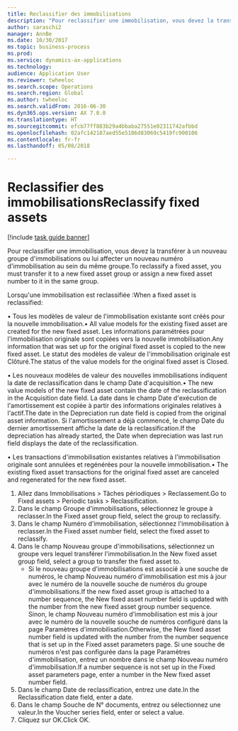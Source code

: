 ```yaml
--- 
title: Reclassifier des immobilisations
description: "Pour reclassifier une immobilisation, vous devez la transférer à un nouveau groupe d'immobilisations ou lui affecter un nouveau numéro d'immobilisation au sein du même groupe."
author: saraschi2
manager: AnnBe
ms.date: 10/30/2017
ms.topic: business-process
ms.prod: 
ms.service: dynamics-ax-applications
ms.technology: 
audience: Application User
ms.reviewer: twheeloc
ms.search.scope: Operations
ms.search.region: Global
ms.author: twheeloc
ms.search.validFrom: 2016-06-30
ms.dyn365.ops.version: AX 7.0.0
ms.translationtype: HT
ms.sourcegitcommit: efcb77ff883b29a4bbaba27551e02311742afbbd
ms.openlocfilehash: 02afc142187aed55e5186d83069c5419fc900106
ms.contentlocale: fr-fr
ms.lasthandoff: 05/08/2018

---
```

# <a name="reclassify-fixed-assets"></a><span data-ttu-id="8b616-103">Reclassifier des immobilisations</span><span class="sxs-lookup"><span data-stu-id="8b616-103">Reclassify fixed assets</span></span>

[!include [task guide banner](../../includes/task-guide-banner.md)]

<span data-ttu-id="8b616-104">Pour reclassifier une immobilisation, vous devez la transférer à un nouveau groupe d'immobilisations ou lui affecter un nouveau numéro d'immobilisation au sein du même groupe.</span><span class="sxs-lookup"><span data-stu-id="8b616-104">To reclassify a fixed asset, you must transfer it to a new fixed asset group or assign a new fixed asset number to it in the same group.</span></span> 

<span data-ttu-id="8b616-105">Lorsqu'une immobilisation est reclassifiée :</span><span class="sxs-lookup"><span data-stu-id="8b616-105">When a fixed asset is reclassified:</span></span>

<span data-ttu-id="8b616-106">• Tous les modèles de valeur de l'immobilisation existante sont créés pour la nouvelle immobilisation.</span><span class="sxs-lookup"><span data-stu-id="8b616-106">• All value models for the existing fixed asset are created for the new fixed asset.</span></span> <span data-ttu-id="8b616-107">Les informations paramétrées pour l'immobilisation originale sont copiées vers la nouvelle immobilisation.</span><span class="sxs-lookup"><span data-stu-id="8b616-107">Any information that was set up for the original fixed asset is copied to the new fixed asset.</span></span> <span data-ttu-id="8b616-108">Le statut des modèles de valeur de l'immobilisation originale est Clôturé.</span><span class="sxs-lookup"><span data-stu-id="8b616-108">The status of the value models for the original fixed asset is Closed.</span></span> 

<span data-ttu-id="8b616-109">• Les nouveaux modèles de valeur des nouvelles immobilisations indiquent la date de reclassification dans le champ Date d'acquisition.</span><span class="sxs-lookup"><span data-stu-id="8b616-109">• The new value models of the new fixed asset contain the date of the reclassification in the Acquisition date field.</span></span> <span data-ttu-id="8b616-110">La date dans le champ Date d'exécution de l'amortissement est copiée à partir des informations originales relatives à l'actif.</span><span class="sxs-lookup"><span data-stu-id="8b616-110">The date in the Depreciation run date field is copied from the original asset information.</span></span> <span data-ttu-id="8b616-111">Si l'amortissement a déjà commencé, le champ Date du dernier amortissement affiche la date de la reclassification.</span><span class="sxs-lookup"><span data-stu-id="8b616-111">If the depreciation has already started, the Date when depreciation was last run field displays the date of the reclassification.</span></span> 

<span data-ttu-id="8b616-112">• Les transactions d'immobilisation existantes relatives à l'immobilisation originale sont annulées et regénérées pour la nouvelle immobilisation.</span><span class="sxs-lookup"><span data-stu-id="8b616-112">• The existing fixed asset transactions for the original fixed asset are canceled and regenerated for the new fixed asset.</span></span>

1. <span data-ttu-id="8b616-113">Allez dans Immobilisations > Tâches périodiques > Reclassement.</span><span class="sxs-lookup"><span data-stu-id="8b616-113">Go to Fixed assets > Periodic tasks > Reclassification.</span></span>
2. <span data-ttu-id="8b616-114">Dans le champ Groupe d'immobilisations, sélectionnez le groupe à reclasser.</span><span class="sxs-lookup"><span data-stu-id="8b616-114">In the Fixed asset group field, select the group to reclassify.</span></span>
3. <span data-ttu-id="8b616-115">Dans le champ Numéro d'immobilisation, sélectionnez l'immobilisation à reclasser.</span><span class="sxs-lookup"><span data-stu-id="8b616-115">In the Fixed asset number field, select the fixed asset to reclassify.</span></span>
4. <span data-ttu-id="8b616-116">Dans le champ Nouveau groupe d'immobilisations, sélectionnez un groupe vers lequel transférer l'immobilisation.</span><span class="sxs-lookup"><span data-stu-id="8b616-116">In the New fixed asset group field, select a group to transfer the fixed asset to.</span></span>
    * <span data-ttu-id="8b616-117">Si le nouveau groupe d'immobilisations est associé à une souche de numéros, le champ Nouveau numéro d'immobilisation est mis à jour avec le numéro de la nouvelle souche de numéros du groupe d'immobilisations.</span><span class="sxs-lookup"><span data-stu-id="8b616-117">If the new fixed asset group is attached to a number sequence, the New fixed asset number field is updated with the number from the new fixed asset group number sequence.</span></span> <span data-ttu-id="8b616-118">Sinon, le champ Nouveau numéro d'immobilisation est mis à jour avec le numéro de la nouvelle souche de numéros configuré dans la page Paramètres d'immobilisation.</span><span class="sxs-lookup"><span data-stu-id="8b616-118">Otherwise, the New fixed asset number field is updated with the number from the number sequence that is set up in the Fixed asset parameters page.</span></span> <span data-ttu-id="8b616-119">Si une souche de numéros n'est pas configurée dans la page Paramètres d'immobilisation, entrez un nombre dans le champ Nouveau numéro d'immobilisation.</span><span class="sxs-lookup"><span data-stu-id="8b616-119">If a number sequence is not set up in the Fixed asset parameters page, enter a number in the New fixed asset number field.</span></span>  
5. <span data-ttu-id="8b616-120">Dans le champ Date de reclassification, entrez une date.</span><span class="sxs-lookup"><span data-stu-id="8b616-120">In the Reclassification date field, enter a date.</span></span>
6. <span data-ttu-id="8b616-121">Dans le champ Souche de N° documents, entrez ou sélectionnez une valeur.</span><span class="sxs-lookup"><span data-stu-id="8b616-121">In the Voucher series field, enter or select a value.</span></span>
7. <span data-ttu-id="8b616-122">Cliquez sur OK.</span><span class="sxs-lookup"><span data-stu-id="8b616-122">Click OK.</span></span>


